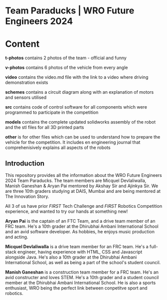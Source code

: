 # Team Paraducks | WRO Future Engineers 2024

# Content
**t-photos** contains 2 photos of the team - official and funny

**v-photos** contains 6 photos of the vehicle from every angle

**video** contains the video.md file with the link to a video where driving demonstration exists

**schemes** contains a circuit diagram along with an explanation of motors and sensors utilised

**src** contains code of control software for all components which were programmed to participate in the competition

**models** contains the complete updated solidworks assembly of the robot and the stl files for all 3D printed parts

**other** is for other files which can be used to understand how to prepare the vehicle for the competition. It includes en engineering journal that comprehenisively explains all aspects of the robots


## Introduction
This repository provides all the information about the WRO Future Engineers 2024 Team Paraducks. The team members are Micquel Devlaliwalla, Manish Ganeshan & Aryan Pai mentored by Akshay Sir and Ajinkya Sir. We are three 10th graders studying at DAIS, Mumbai and are being mentored at The Innovation Story.

All 3 of us have prior *FIRST* Tech Challenge and *FIRST* Robotics Competition experience, and wanted to try our hands at something new!

**Aryan Pai** is the captain of an FTC Team, and a drive team member of an FRC team. He's a 10th grader at the Dhirubhai Ambani International School and an avid software developer. As hobbies, he enjoys music production and acting.

**Micquel Devlaliwalla** is a drive team member for an FRC team. He's a full-stack engineer, having experience with HTML, CSS and Javascript alongside Java. He's also a 10th grader at the Dhirubhai Ambani International School, as well as being a part of the school's student council.

**Manish Ganeshan** is a construction team member for a FRC team. He's an avid constructer and loves STEM. He's a 10th grader and a student council member at the Dhirubhai Ambani International School. He is also a sports enthusiast, WRO being the perfect link between conpetitve sport and robotics.
